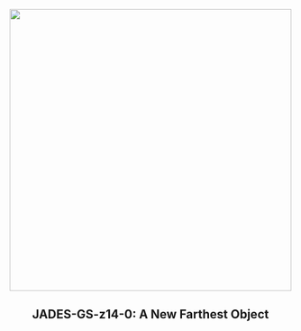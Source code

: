
<p align="center"><img src="https://apod.nasa.gov/apod/image/2406/MostDistantGalaxy_Webb_960.jpg" width="500" height="500"></p>
<h2 align="center"> JADES-GS-z14-0: A New Farthest Object </h2>
